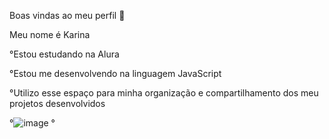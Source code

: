    Boas vindas ao meu perfil 💙

Meu nome é Karina

°Estou estudando na Alura

°Estou me desenvolvendo na linguagem JavaScript

°Utilizo esse espaço para minha organização e compartilhamento dos meu projetos desenvolvidos

°![image](https://github.com/kaarina009/karina/assets/145694249/59e51704-bec6-483e-8fea-ea9a945d5975) °

